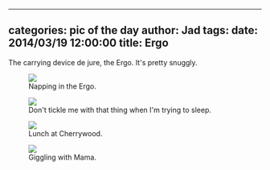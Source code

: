 
---
categories: pic of the day
author: Jad
tags: 
date: 2014/03/19 12:00:00
title: Ergo 
---
The carrying device de jure, the Ergo.  It's pretty snuggly.

<figure>
<img src="/img/2014/03/19/img_4243_medium.jpg" />
<figcaption>Napping in the Ergo.</figcaption>
</figure>

<figure>
<img src="/img/2014/03/19/img_4253_medium.jpg" />
<figcaption>Don't tickle me with that thing when I'm trying to sleep.</figcaption>
</figure>


<figure>
<img src="/img/2014/03/19/img_4258_medium.jpg" />
<figcaption>Lunch at Cherrywood.</figcaption>
</figure>


<figure>
<img src="/img/2014/03/19/img_20140319_111957166_medium.jpg" />
<figcaption>Giggling with Mama.</figcaption>
</figure>

